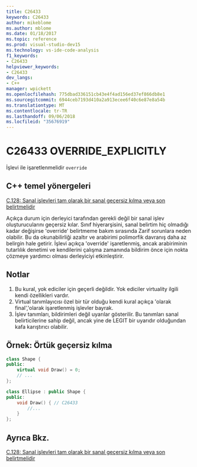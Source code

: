 ```yaml
---
title: C26433
keywords: C26433
author: mikeblome
ms.author: mblome
ms.date: 01/18/2017
ms.topic: reference
ms.prod: visual-studio-dev15
ms.technology: vs-ide-code-analysis
f1_keywords:
- C26433
helpviewer_keywords:
- C26433
dev_langs:
- C++
manager: wpickett
ms.openlocfilehash: 775dbad336151cb43e4f4ad156ed37ef866db8e1
ms.sourcegitcommit: 6944ceb7193d410a2a913ecee6f40c6e87e8a54b
ms.translationtype: MT
ms.contentlocale: tr-TR
ms.lasthandoff: 09/06/2018
ms.locfileid: "35676919"
---
```

# <a name="c26433-overrideexplicitly"></a>C26433 OVERRIDE_EXPLICITLY

İşlevi ile işaretlenmelidir `override`

## <a name="c-core-guidelines"></a>C++ temel yönergeleri

[C.128: Sanal işlevleri tam olarak bir sanal geçersiz kılma veya son belirtmelidir](https://github.com/isocpp/CppCoreGuidelines/blob/master/CppCoreGuidelines.md)

Açıkça durum için derleyici tarafından gerekli değil bir sanal işlev oluşturucularını geçersiz kılar. Sınıf hiyerarşisini, sanal belirtim hiç olmadığı kadar değişirse 'override' belirtmeme bakım sırasında Zarif sorunlara neden olabilir. Bu da okunabilirliği azaltır ve arabirimi polimorfik davranış daha az belirgin hale getirir. İşlevi açıkça 'override' işaretlenmiş, ancak arabiriminin tutarlılık denetimi ve kendilerini çalışma zamanında bildirim önce için nokta çözmeye yardımcı olması derleyiciyi etkinleştirir.

## <a name="notes"></a>Notlar

1. Bu kural, yok ediciler için geçerli değildir. Yok ediciler virtuality ilgili kendi özellikleri vardır.
1. Virtual tanımlayıcısı özel bir tür olduğu kendi kural açıkça 'olarak final','olarak işaretlenmiş işlevler bayrak.
1. İşlev tanımları, bildirimleri değil uyarılar gösterilir. Bu tanımları sanal belirticilerine sahip değil, ancak yine de LEGIT bir uyarıdır olduğundan kafa karıştırıcı olabilir.

## <a name="example--implicit-overriding"></a>Örnek: Örtük geçersiz kılma

```cpp
class Shape {
public:
    virtual void Draw() = 0;
    // ...
};

class Ellipse : public Shape {
public:
    void Draw() { // C26433
        //...
    }
};
```

## <a name="see-also"></a>Ayrıca Bkz.

[C.128: Sanal işlevleri tam olarak bir sanal geçersiz kılma veya son belirtmelidir](https://github.com/isocpp/CppCoreGuidelines/blob/master/CppCoreGuidelines.md)
